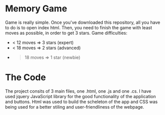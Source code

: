 # Memory Game
Game is really simple. Once you've downloaded this repository, all you have to do is to open index html. Then, you need to finish the game with least moves as possible, in order to get 3 stars. Game difficulties:
* < 12 moves => 3 stars (expert)
* < 18 moves => 2 stars (advanced)
* > 18 moves => 1 star  (newbie)

# The Code
The project consits of 3 main files, one .html, one .js and one .cs. I have used jquery JavaScript library for the good functionality of the application and buttons. Html was used to build the scheleton of the app and CSS was being used for a better stiling and user-friendliness of the webpage.


